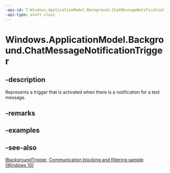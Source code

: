```yaml
---
-api-id: T:Windows.ApplicationModel.Background.ChatMessageNotificationTrigger
-api-type: winrt class
---
```


<!-- Class syntax.
public class ChatMessageNotificationTrigger : Windows.ApplicationModel.Background.IBackgroundTrigger, Windows.ApplicationModel.Background.IChatMessageNotificationTrigger
-->

# Windows.ApplicationModel.Background.ChatMessageNotificationTrigger

## -description

Represents a trigger that is activated when there is a notification for a text message.

## -remarks

## -examples

## -see-also

[IBackgroundTrigger](ibackgroundtrigger.md), [Communication blocking and filtering sample (Windows 10)](https://go.microsoft.com/fwlink/p/?LinkId=624164)
